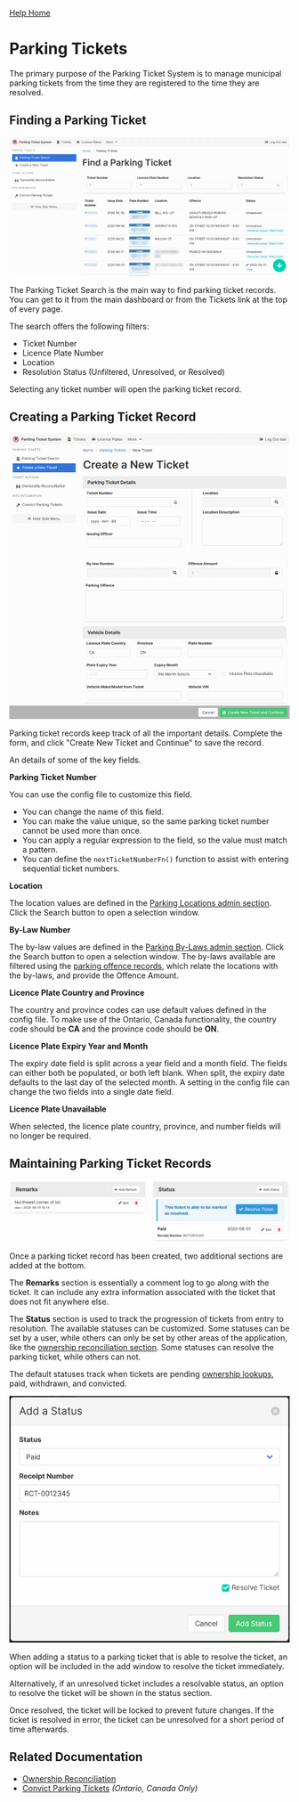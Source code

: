 [Help Home](readme.md)

# Parking Tickets

The primary purpose of the Parking Ticket System is to manage municipal parking tickets
from the time they are registered to the time they are resolved.

## Finding a Parking Ticket

![Parking Ticket Search](images/ticket-search.png)

The Parking Ticket Search is the main way to find parking ticket records.
You can get to it from the main dashboard or from the Tickets link at the top of every page.

The search offers the following filters:

-   Ticket Number
-   Licence Plate Number
-   Location
-   Resolution Status (Unfiltered, Unresolved, or Resolved)

Selecting any ticket number will open the parking ticket record.

## Creating a Parking Ticket Record

![Create a New Parking Ticket](images/ticket-create.png)

Parking ticket records keep track of all the important details.
Complete the form, and click "Create New Ticket and Continue" to save the record.

An details of some of the key fields.

**Parking Ticket Number**

You can use the config file to customize this field.

-   You can change the name of this field.
-   You can make the value unique, so the same parking ticket number cannot be used more than once.
-   You can apply a regular expression to the field, so the value must match a pattern.
-   You can define the `nextTicketNumberFn()` function to assist with entering sequential ticket numbers.

**Location**

The location values are defined in the [Parking Locations admin section](locations.md).
Click the Search button to open a selection window.

**By-Law Number**

The by-law values are defined in the [Parking By-Laws admin section](bylaws.md).
Click the Search button to open a selection window.
The by-laws available are filtered using the [parking offence records](offences.md),
which relate the locations with the by-laws, and provide the Offence Amount.

**Licence Plate Country and Province**

The country and province codes can use default values defined in the config file.
To make use of the Ontario, Canada functionality, the country code should be **CA**
and the province code should be **ON**.

**Licence Plate Expiry Year and Month**

The expiry date field is split across a year field and a month field.
The fields can either both be populated, or both left blank.
When split, the expiry date defaults to the last day of the selected month.
A setting in the config file can change the two fields into a single date field.

**Licence Plate Unavailable**

When selected, the licence plate country, province, and number fields will no longer be required.

## Maintaining Parking Ticket Records

![Parking Ticket Remarks and Statuses](images/ticket-remarks-status.png)

Once a parking ticket record has been created, two additional sections are added at the bottom.

The **Remarks** section is essentially a comment log to go along with the ticket.
It can include any extra information associated with the ticket that does not fit anywhere else.

The **Status** section is used to track the progression of tickets from entry to resolution.
The available statuses can be customized.
Some statuses can be set by a user, while others can only be set by other areas of the application,
like the [ownership reconciliation section](tickets-ownershipReconciliation.md).
Some statuses can resolve the parking ticket, while others can not.

The default statuses track when tickets are pending
[ownership lookups](platesOntario-ownershipLookup.md), paid, withdrawn, and convicted.

![Parking Ticket - Add a Status](images/ticket-status-add.png)

When adding a status to a parking ticket that is able to resolve the ticket,
an option will be included in the add window to resolve the ticket immediately.

Alternatively, if an unresolved ticket includes a resolvable status,
an option to resolve the ticket will be shown in the status section.

Once resolved, the ticket will be locked to prevent future changes.
If the ticket is resolved in error, the ticket can be unresolved for a short period of time afterwards.

## Related Documentation

-   [Ownership Reconciliation](tickets-ownershipReconciliation.md)
-   [Convict Parking Tickets](ticketsOntario-convict.md) _(Ontario, Canada Only)_
